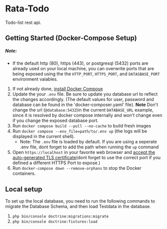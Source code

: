 # Rata-Todo

Todo-list rest api.

## Getting Started (Docker-Compose Setup)

##### Note:
 - If the default http (80), https (443), or postgresql (5432) ports are already used on your local machine, you can overwrite ports that are being exposed using the the `HTTP_PORT`, `HTTPS_PORT`, and `DATASBASE_PORT` environment vaiables.

1. If not already done, [install Docker Compose](https://docs.docker.com/compose/install/)
1. Update the your `.env` file. Be sure to update you database url to reflect the changes accordingly. (The default values for user, password and database can be found in the 'docker-composer.yaml' file). **Note** Don't change the url (`@database:5432`)in the current `DATABASE_URL` example, since it is resolved by docker compose internally and won't change even if you change the exposed database port.
1. Run `docker compose build --pull --no-cache` to build fresh images
1. Run `docker compose --env_file=path/to/.env up` (the logs will be displayed in the current shell).
   - Note: The `.env` file is loaded by default. If you are using a seperate .env file, dont forget to add the path when running the `up` command
1. Open `https://localhost`  in your favorite web browser and [accept the auto-generated TLS certificate](https://stackoverflow.com/a/15076602/1352334)(dont forget to use the correct port if you defined a different HTTPS Port to expose.)
1. Run `docker-compose down --remove-orphans` to stop the Docker containers.


## Local setup
To set up the local database, you need to run the following commands to migrate the Database Schema, and then load Testdata in the database.

1.  `php bin/console doctrine:migrations:migrate`
2.  `php bin/console doctrine:fixtures:load`


